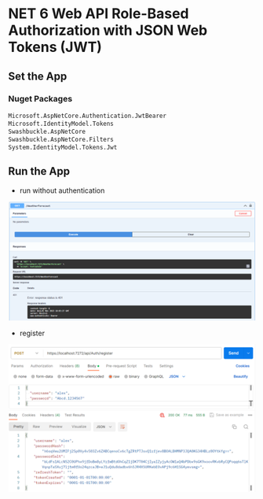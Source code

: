 # NET 6 Web API Role-Based Authorization with JSON Web Tokens (JWT)


## Set the App

### Nuget Packages
```
Microsoft.AspNetCore.Authentication.JwtBearer
Microsoft.IdentityModel.Tokens
Swashbuckle.AspNetCore
Swashbuckle.AspNetCore.Filters
System.IdentityModel.Tokens.Jwt
```


## Run the App

- run without authentication
<img src="/pictures/app.png" title="run app"  width="900">

- register
<img src="/pictures/app1.png" title="run app"  width="900">
